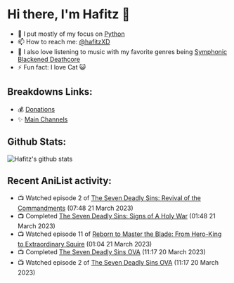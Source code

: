 # Hi there, I'm Hafitz 👋
- 🐍 I put mostly of my focus on [Python](https://python.org)
- 📫 How to reach me: [@hafitzXD](https://t.me/hafitzXD)
- 🎵 I also love listening to music with my favorite genres being [Symphonic Blackened Deathcore](https://youtu.be/qyYmS_iBcy4)
- ⚡ Fun fact: I love Cat 😺

## Breakdowns Links:
- 💰 [Donations](https://t.me/TheBreakdowns/2)
- ✨ [Main Channels](https://t.me/TheBreakdowns)

## Github Stats:
![Hafitz's github stats](https://github-readme-stats.vercel.app/api?username=breakdowns&show_icons=true&count_private=true&bg_color=00000000&text_color=777)

## Recent AniList activity:
<!-- ANILIST_ACTIVITY:start -->

-   📺 Watched episode 2 of [The Seven Deadly Sins: Revival of the Commandments](https://anilist.co/anime/99539) (07:48 21 March 2023)
-   📺 Completed [The Seven Deadly Sins: Signs of A Holy War](https://anilist.co/anime/21385) (01:48 21 March 2023)
-   📺 Watched episode 11 of [Reborn to Master the Blade: From Hero-King to Extraordinary Squire](https://anilist.co/anime/142193) (01:04 21 March 2023)
-   📺 Completed [The Seven Deadly Sins OVA](https://anilist.co/anime/21104) (11:17 20 March 2023)
-   📺 Watched episode 2 of [The Seven Deadly Sins OVA](https://anilist.co/anime/21104) (11:17 20 March 2023)

<!-- ANILIST_ACTIVITY:end -->
